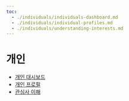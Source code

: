 ```yaml
---
toc:
  - ./individuals/individuals-dashboard.md
  - ./individuals/individual-profiles.md
  - ./individuals/understanding-interests.md
---
```

# 개인

* [개인 대시보드](./individuals/individuals-dashboard.md)
* [개인 프로필](./individuals/individual-profiles.md)
* [관심사 이해](./individuals/understanding-interests.md)

